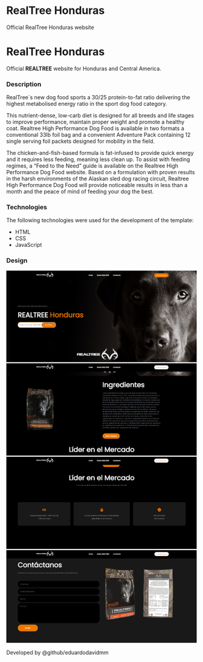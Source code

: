 # RealTree Honduras
Official RealTree Honduras website
# RealTree Honduras

Official **REALTREE** website for Honduras and Central America.

### Description

RealTree´s new dog food sports a 30/25 protein-to-fat ratio delivering the highest metabolised energy ratio in the sport dog food category.

This nutrient-dense, low-carb diet is designed for all breeds and life stages to improve performance, maintain proper weight and promote a healthy coat. Realtree High Performance Dog Food is available in two formats a conventional 33lb foil bag and a convenient Adventure Pack containing 12 single serving foil packets designed for mobility in the field.

The chicken-and-fish-based formula is fat-infused to provide quick energy and it requires less feeding, meaning less clean up. To assist with feeding regimes, a “Feed to the Need” guide is available on the Realtree High Performance Dog Food website.  Based on a formulation with proven results in the harsh environments of the Alaskan sled dog racing circuit, Realtree High Performance Dog Food will provide noticeable results in less than a month and the peace of mind of feeding your dog the best.

### Technologies

The following technologies were used for the development of the template:

- HTML
- CSS
- JavaScript

### Design

![LandingPage](img/LandingPage.png)
![Ingredients](img/Ingredients.png)
![AboutUs](img/AboutUs.png)
![Products](img/Contact.png)

Developed by @github/eduardodavidmm

